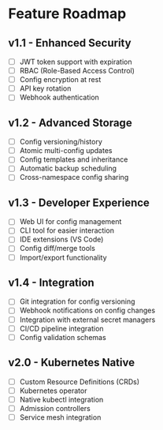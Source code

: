 # Feature Roadmap

## v1.1 - Enhanced Security
- [ ] JWT token support with expiration
- [ ] RBAC (Role-Based Access Control)
- [ ] Config encryption at rest
- [ ] API key rotation
- [ ] Webhook authentication

## v1.2 - Advanced Storage
- [ ] Config versioning/history
- [ ] Atomic multi-config updates
- [ ] Config templates and inheritance
- [ ] Automatic backup scheduling
- [ ] Cross-namespace config sharing

## v1.3 - Developer Experience
- [ ] Web UI for config management
- [ ] CLI tool for easier interaction
- [ ] IDE extensions (VS Code)
- [ ] Config diff/merge tools
- [ ] Import/export functionality

## v1.4 - Integration
- [ ] Git integration for config versioning
- [ ] Webhook notifications on config changes
- [ ] Integration with external secret managers
- [ ] CI/CD pipeline integration
- [ ] Config validation schemas

## v2.0 - Kubernetes Native
- [ ] Custom Resource Definitions (CRDs)
- [ ] Kubernetes operator
- [ ] Native kubectl integration
- [ ] Admission controllers
- [ ] Service mesh integration
